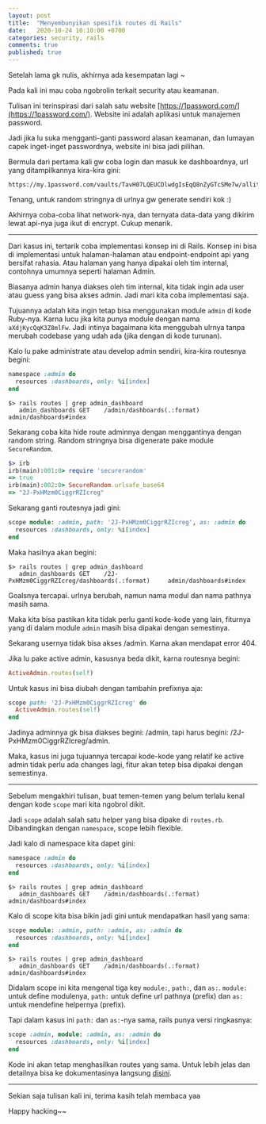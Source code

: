 ```yaml
---
layout: post
title:  "Menyembunyikan spesifik routes di Rails"
date:   2020-10-24 10:10:00 +0700
categories: security, rails
comments: true
published: true
---
```


Setelah lama gk nulis, akhirnya ada kesempatan lagi ~

Pada kali ini mau coba ngobrolin terkait security atau keamanan.

Tulisan ini terinspirasi dari salah satu website [https://1password.com/](https://1password.com/). Website ini adalah aplikasi untuk manajemen password. 

Jadi jika lu suka mengganti-ganti password alasan keamanan, dan lumayan capek inget-inget passwordnya, website ini bisa jadi pilihan.

Bermula dari pertama kali gw coba login dan masuk ke dashboardnya, url yang ditampilkannya kira-kira gini:

```
https://my.1password.com/vaults/TavH07LQEUCDlwdgIsEqQ8nZyGTcSMe7w/allitems/aXdjKycQqK3Z8mlFwAvRFAJJop8CdSjfp
```

Tenang, untuk random stringnya di urlnya gw generate sendiri kok :)

Akhirnya coba-coba lihat network-nya, dan ternyata data-data yang dikirim lewat api-nya juga ikut di encrypt. Cukup menarik. 

---

Dari kasus ini, tertarik coba implementasi konsep ini di Rails. Konsep ini bisa di implementasi untuk halaman-halaman atau endpoint-endpoint api
yang bersifat rahasia. Atau halaman yang hanya dipakai oleh tim internal, contohnya umumnya seperti halaman Admin. 

Biasanya admin hanya diakses oleh tim internal, kita tidak ingin ada user atau guess yang bisa akses admin. Jadi mari kita coba implementasi saja.

Tujuannya adalah kita ingin tetap bisa menggunakan module `admin` di kode Ruby-nya. Karna lucu jika kita punya module dengan nama `aXdjKycQqK3Z8mlFw`. Jadi intinya bagaimana
kita menggubah ulrnya tanpa merubah codebase yang udah ada (jika dengan di kode turunan).

Kalo lu pake administrate atau develop admin sendiri, kira-kira routesnya begini:

```rb
namespace :admin do
  resources :dashboards, only: %i[index]
end
```

```
$> rails routes | grep admin_dashboard
   admin_dashboards GET    /admin/dashboards(.:format)      admin/dashboards#index
```

Sekarang coba kita hide route adminnya dengan menggantinya dengan random string. Random stringnya bisa digenerate pake module `SecureRandom`.

```rb
$> irb
irb(main):001:0> require 'securerandom'
=> true
irb(main):002:0> SecureRandom.urlsafe_base64
=> "2J-PxHMzm0CiggrRZIcreg"
```

Sekarang ganti routesnya jadi gini:

```rb
scope module: :admin, path: '2J-PxHMzm0CiggrRZIcreg', as: :admin do
  resources :dashboards, only: %i[index]
end
```

Maka hasilnya akan begini:
```
$> rails routes | grep admin_dashboard
   admin_dashboards GET    /2J-PxHMzm0CiggrRZIcreg/dashboards(.:format)     admin/dashboards#index
```

Goalsnya tercapai. urlnya berubah, namun nama modul dan nama pathnya masih sama. 

Maka kita bisa pastikan kita tidak perlu ganti kode-kode yang lain, fiturnya yang di dalam module `admin` masih bisa dipakai dengan semestinya.

Sekarang usernya tidak bisa akses /admin. Karna akan mendapat error 404. 

Jika lu pake active admin, kasusnya beda dikit, karna routesnya begini:

```rb
ActiveAdmin.routes(self)
```

Untuk kasus ini bisa diubah dengan tambahin prefixnya aja:

```rb
scope path: '2J-PxHMzm0CiggrRZIcreg' do
  ActiveAdmin.routes(self)
end
```

Jadinya adminnya gk bisa diakses begini: /admin, tapi harus begini: /2J-PxHMzm0CiggrRZIcreg/admin.

Maka, kasus ini juga tujuannya tercapai kode-kode yang relatif ke active admin tidak perlu ada changes lagi, fitur akan tetep bisa dipakai dengan semestinya.

---

Sebelum mengakhiri tulisan, buat temen-temen yang belum terlalu kenal dengan kode `scope` mari kita ngobrol dikit.

Jadi `scope` adalah salah satu helper yang bisa dipake di `routes.rb`. Dibandingkan dengan `namespace`, scope lebih flexible. 

Jadi kalo di namespace kita dapet gini:

```rb
namespace :admin do
  resources :dashboards, only: %i[index]
end
```

```
$> rails routes | grep admin_dashboard
   admin_dashboards GET    /admin/dashboards(.:format)      admin/dashboards#index
```

Kalo di scope kita bisa bikin jadi gini untuk mendapatkan hasil yang sama:

```rb
scope module: :admin, path: :admin, as: :admin do
  resources :dashboards, only: %i[index]
end
```

```
$> rails routes | grep admin_dashboard
   admin_dashboards GET    /admin/dashboards(.:format)      admin/dashboards#index
```

Didalam scope ini kita mengenal tiga key `module:`, `path:`, dan `as:`. `module:` untuk define modulenya, `path:` untuk define url pathnya (prefix) dan `as:` untuk mendefine helpernya (prefix).

Tapi dalam kasus ini `path:` dan `as:`-nya sama, rails punya versi ringkasnya:

```rb
scope :admin, module: :admin, as: :admin do
  resources :dashboards, only: %i[index]
end
```

Kode ini akan tetap menghasilkan routes yang sama. Untuk lebih jelas dan detailnya bisa ke dokumentasinya langsung [disini](https://api.rubyonrails.org/v5.1/classes/ActionDispatch/Routing/Mapper/Scoping.html#method-i-scope).


---

Sekian saja tulisan kali ini, terima kasih telah membaca yaa

Happy hacking~~